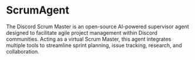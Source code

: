 # ScrumAgent
The Discord Scrum Master is an open-source AI-powered supervisor agent designed to facilitate agile project management within Discord communities. Acting as a virtual Scrum Master, this agent integrates multiple tools to streamline sprint planning, issue tracking, research, and collaboration.
